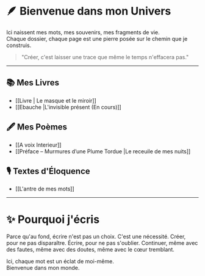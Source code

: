 # 🪶 Bienvenue dans mon Univers

Ici naissent mes mots, mes souvenirs, mes fragments de vie.  
Chaque dossier, chaque page est une pierre posée sur le chemin que je construis.

> "Créer, c'est laisser une trace que même le temps n'effacera pas."

---
## 📚 Mes Livres
- [[Livre | Le masque et le miroir]]
-  [[Ebauche |L'invisible présent (En cours)]]
## 🖋️ Mes Poèmes
- [[A voix Interieur]]
- [[Préface – Murmures d’une Plume Tordue |Le receuile de mes nuits]]
## 🎙️ Textes d'Éloquence
- [[L'antre de mes mots]]

---

# ✨ Pourquoi j'écris
Parce qu'au fond, écrire n'est pas un choix. C'est une nécessité. Créer, pour ne pas disparaître. Écrire, pour ne pas s'oublier. Continuer, même avec des fautes, même avec des doutes, même avec le cœur tremblant.

Ici, chaque mot est un éclat de moi-même.  
Bienvenue dans mon monde.